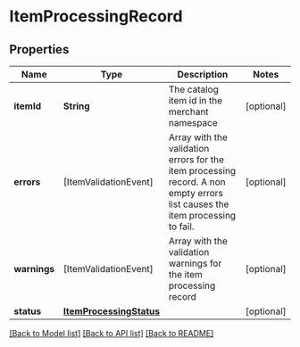 # ItemProcessingRecord

## Properties
Name | Type | Description | Notes
------------ | ------------- | ------------- | -------------
**itemId** | **String** | The catalog item id in the merchant namespace | [optional] 
**errors** | [ItemValidationEvent] | Array with the validation errors for the item processing record. A non empty errors list causes the item processing to fail. | [optional] 
**warnings** | [ItemValidationEvent] | Array with the validation warnings for the item processing record | [optional] 
**status** | [**ItemProcessingStatus**](ItemProcessingStatus.md) |  | [optional] 

[[Back to Model list]](../README.md#documentation-for-models) [[Back to API list]](../README.md#documentation-for-api-endpoints) [[Back to README]](../README.md)


